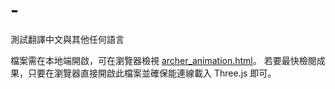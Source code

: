 # -
測試翻譯中文與其他任何語言

檔案需在本地端開啟，可在瀏覽器檢視 [archer_animation.html](archer_animation.html)。
若要最快檢閱成果，只要在瀏覽器直接開啟此檔案並確保能連線載入 Three.js 即可。
